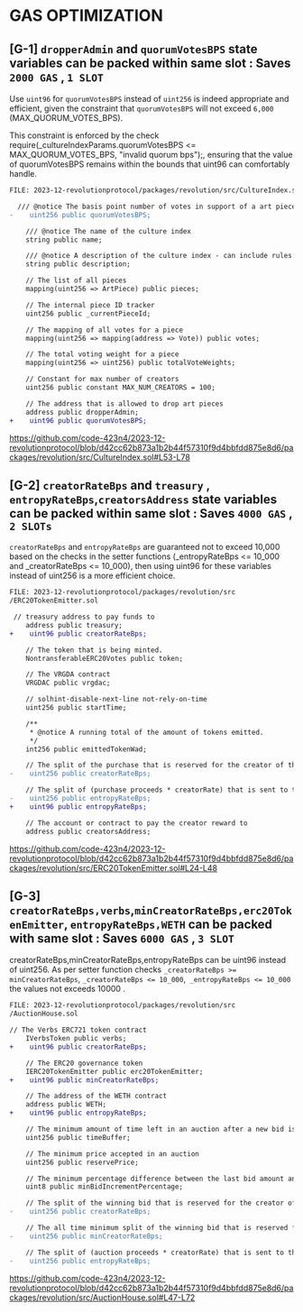 # GAS OPTIMIZATION

##

## [G-1] ``dropperAdmin`` and ``quorumVotesBPS`` state variables can be packed within same slot : Saves ``2000 GAS`` , ``1 SLOT ``

Use ``uint96`` for ``quorumVotesBPS`` instead of ``uint256`` is indeed appropriate and efficient, given the constraint that ``quorumVotesBPS`` will not exceed ``6,000 `` (MAX_QUORUM_VOTES_BPS).

This constraint is enforced by the check require(_cultureIndexParams.quorumVotesBPS <= MAX_QUORUM_VOTES_BPS, "invalid quorum bps");, ensuring that the value of quorumVotesBPS remains within the bounds that uint96 can comfortably handle.


```diff
FILE: 2023-12-revolutionprotocol/packages/revolution/src/CultureIndex.sol

  /// @notice The basis point number of votes in support of a art piece required in order for a quorum to be reached and for an art piece to be dropped.
-    uint256 public quorumVotesBPS;

    /// @notice The name of the culture index
    string public name;

    /// @notice A description of the culture index - can include rules or guidelines
    string public description;

    // The list of all pieces
    mapping(uint256 => ArtPiece) public pieces;

    // The internal piece ID tracker
    uint256 public _currentPieceId;

    // The mapping of all votes for a piece
    mapping(uint256 => mapping(address => Vote)) public votes;

    // The total voting weight for a piece
    mapping(uint256 => uint256) public totalVoteWeights;

    // Constant for max number of creators
    uint256 public constant MAX_NUM_CREATORS = 100;

    // The address that is allowed to drop art pieces
    address public dropperAdmin;
+    uint96 public quorumVotesBPS;

```
https://github.com/code-423n4/2023-12-revolutionprotocol/blob/d42cc62b873a1b2b44f57310f9d4bbfdd875e8d6/packages/revolution/src/CultureIndex.sol#L53-L78

##

## [G-2] ``creatorRateBps`` and ``treasury`` , ``entropyRateBps``,``creatorsAddress`` state variables can be packed within same slot : Saves ``4000 GAS`` , ``2 SLOTs``


``creatorRateBps`` and ``entropyRateBps`` are guaranteed not to exceed 10,000 based on the checks in the setter functions (_entropyRateBps <= 10_000 and _creatorRateBps <= 10_000), then using uint96 for these variables instead of uint256 is a more efficient choice. 

```diff
FILE: 2023-12-revolutionprotocol/packages/revolution/src
/ERC20TokenEmitter.sol

 // treasury address to pay funds to
    address public treasury;
+    uint96 public creatorRateBps;

    // The token that is being minted.
    NontransferableERC20Votes public token;

    // The VRGDA contract
    VRGDAC public vrgdac;

    // solhint-disable-next-line not-rely-on-time
    uint256 public startTime;

    /**
     * @notice A running total of the amount of tokens emitted.
     */
    int256 public emittedTokenWad;

    // The split of the purchase that is reserved for the creator of the Verb in basis points
-    uint256 public creatorRateBps;

    // The split of (purchase proceeds * creatorRate) that is sent to the creator as ether in basis points
-    uint256 public entropyRateBps;
+    uint96 public entropyRateBps;

    // The account or contract to pay the creator reward to
    address public creatorsAddress;

```
https://github.com/code-423n4/2023-12-revolutionprotocol/blob/d42cc62b873a1b2b44f57310f9d4bbfdd875e8d6/packages/revolution/src/ERC20TokenEmitter.sol#L24-L48

##

## [G-3] ``creatorRateBps,verbs``,``minCreatorRateBps,erc20TokenEmitter``, ``entropyRateBps,WETH`` can be packed with same slot : Saves ``6000 GAS`` , ``3 SLOT``

creatorRateBps,minCreatorRateBps,entropyRateBps can be uint96 instead of uint256. As per setter function checks  ``_creatorRateBps >= minCreatorRateBps``, ``_creatorRateBps <= 10_000``,`` _entropyRateBps <= 10_000`` the values not exceeds 10000 . 

```diff
FILE: 2023-12-revolutionprotocol/packages/revolution/src
/AuctionHouse.sol

// The Verbs ERC721 token contract
    IVerbsToken public verbs;
+    uint96 public creatorRateBps;

    // The ERC20 governance token
    IERC20TokenEmitter public erc20TokenEmitter;
+    uint96 public minCreatorRateBps;

    // The address of the WETH contract
    address public WETH;
+    uint96 public entropyRateBps;

    // The minimum amount of time left in an auction after a new bid is created
    uint256 public timeBuffer;

    // The minimum price accepted in an auction
    uint256 public reservePrice;

    // The minimum percentage difference between the last bid amount and the current bid
    uint8 public minBidIncrementPercentage;

    // The split of the winning bid that is reserved for the creator of the Verb in basis points
-    uint256 public creatorRateBps;

    // The all time minimum split of the winning bid that is reserved for the creator of the Verb in basis points
-    uint256 public minCreatorRateBps;

    // The split of (auction proceeds * creatorRate) that is sent to the creator as ether in basis points
-    uint256 public entropyRateBps;


```
https://github.com/code-423n4/2023-12-revolutionprotocol/blob/d42cc62b873a1b2b44f57310f9d4bbfdd875e8d6/packages/revolution/src/AuctionHouse.sol#L47-L72






